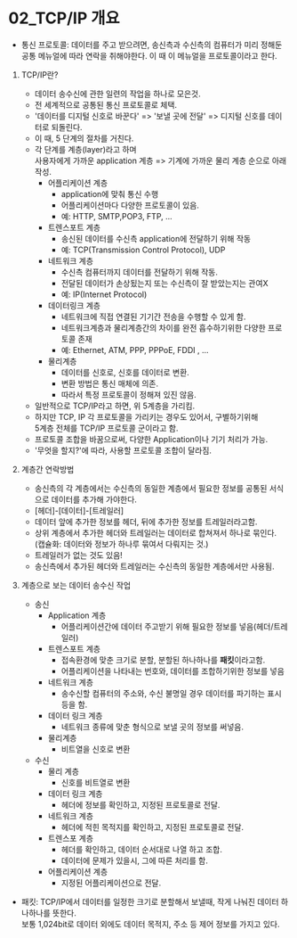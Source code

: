 # 02_TCP/IP 개요

- 통신 프로토콜: 데이터를 주고 받으려면, 송신측과 수신측의 컴퓨터가 미리 정해둔 공통 메뉴얼에 따라 연락을 취해야한다. 이 때 이 메뉴얼을 프로토콜이라고 한다.

1. TCP/IP란?

   - 데이터 송수신에 관한 일련의 작업을 하나로 모은것.
   - 전 세계적으로 공통된 통신 프로토콜로 체택.
   - '데이터를 디지털 신호로 바꾼다' => '보낼 곳에 전달' => 디지털 신호를 데이터로 되돌린다.
   - 이 때, 5 단계의 절차를 거친다.
   - 각 단계를 계층(layer)라고 하며  
     사용자에게 가까운 application 계층 => 기계에 가까운 물리 계층 순으로 아래 작성.
     - 어플리케이션 계층
       - application에 맞춰 통신 수행
       - 어플리케이션마다 다양한 프로토콜이 있음.
       - 예: HTTP, SMTP,POP3, FTP, ...
     - 트렌스포트 계층
       - 송신된 데이터를 수신측 application에 전달하기 위해 작동
       - 예: TCP(Transmission Control Protocol), UDP
     - 네트워크 계층
       - 수신측 컴퓨터까지 데이터를 전달하기 위해 작동.
       - 전달된 데이터가 손상됬는지 또는 수신측이 잘 받았는지는 관여X
       - 예: IP(Internet Protocol)
     - 데이터링크 계층
       - 네트워크에 직접 연결된 기기간 전송을 수행할 수 있게 함.
       - 네트워크계층과 물리계층간의 차이를 완전 흡수하기위한 다양한 프로토콜 존재
       - 예: Ethernet, ATM, PPP, PPPoE, FDDI , ...
     - 물리계층
       - 데이터를 신호로, 신호를 데이터로 변환.
       - 변환 방법은 통신 매체에 의존.
       - 따라서 특정 프로토콜이 정해져 있진 않음.
   - 일반적으로 TCP/IP라고 하면, 위 5계층을 가리킴.
   - 하지만 TCP, IP 각 프로토콜을 가리키는 경우도 있어서, 구별하기위해  
     5계층 전체를 TCP/IP 프로토콜 군이라고 함.
   - 프로토콜 조합을 바꿈으로써, 다양한 Application이나 기기 처리가 가능.
   - '무엇을 할지?'에 따라, 사용할 프로토콜 조합이 달라짐.

2. 계층간 연락방법

   - 송신측의 각 계층에서는 수신측의 동일한 계층에서 필요한 정보를 공통된 서식으로 데이터를 추가해 가야한다.
   - [헤더]-[데이터]-[트레일러]
   - 데이터 앞에 추가한 정보를 헤더, 뒤에 추가한 정보를 트레일러라고함.
   - 상위 계층에서 추가한 헤더와 트레일러는 데이터로 합쳐져서 하나로 묶인다.  
     (캡슐화: 데이터와 정보가 하나루 묶여서 다뤄지는 것.)
   - 트레일러가 없는 것도 있음!
   - 송신측에서 추가된 헤더와 트레일러는 수신측의 동일한 계층에서만 사용됨.

3. 계층으로 보는 데이터 송수신 작업
   - 송신
     - Application 계층
       - 어플리케이션간에 데이터 주고받기 위해 필요한 정보를 넣음(헤더/트레일러)
     - 트렌스포트 계층
       - 접속환경에 맞춘 크기로 분할, 분할된 하나하나를 **패킷**이라고함.
       - 어플리케이션을 나타내는 번호와, 데이터를 조합하기위한 정보를 넣음
     - 네트워크 계층
       - 송수신할 컴퓨터의 주소와, 수신 불명일 경우 데이터를 파기하는 표시등을 함.
     - 데이터 링크 계층
       - 네트워크 종류에 맞춘 형식으로 보낼 곳의 정보를 써넣음.
     - 물리계층
       - 비트열을 신호로 변환
   - 수신
     - 물리 계층
       - 신호를 비트열로 변환
     - 데이터 링크 계층
       - 헤더에 정보를 확인하고, 지정된 프로토콜로 전달.
     - 네트워크 계층
       - 헤더에 적힌 목적지를 확인하고, 지정된 프로토콜로 전달.
     - 트렌스포 계층
       - 헤더를 확인하고, 데이터 순서대로 나열 하고 조합.
       - 데이터에 문제가 있을시, 그에 따른 처리를 함.
     - 어플리케이션 계층
       - 지정된 어플리케이션으로 전달.

- 패킷: TCP/IP에서 데이터를 일정한 크기로 분할해서 보낼때, 작게 나눠진 데이터 하나하나를 뜻한다.  
  보통 1,024bit로 데이터 외에도 데이터 목적지, 주소 등 제어 정보를 가지고 있다.
